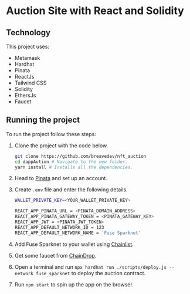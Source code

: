 # Auction Site with React and Solidity

## Technology

This project uses:

- Metamask
- Hardhat
- Pinata
- ReactJs
- Tailwind CSS
- Solidity
- EthersJs
- Faucet

## Running the project

To run the project follow these steps:

1. Clone the project with the code below.

   ```sh
   git clone https://github.com/breavedev/nft_auction
   cd dappAution # Navigate to the new folder.
   yarn install # Installs all the dependencies.
   ```

2. Head to [Pinata](https://app.pinata.cloud/) and set up an account.

3. Create `.env` file and enter the following details.

   ```sh
   WALLET_PRIVATE_KEY=<YOUR_WALLET_PRIVATE_KEY>

   REACT_APP_PINATA_URL = <PINATA_DOMAIN_ADDRESS>
   REACT_APP_PINATA_GATEWAY_TOKEN = <PINATA_GATEWAY_KEY>
   REACT_APP_JWT = <PINATA_JWT_TOKEN>
   REACT_APP_DEFAULT_NETWORK_ID = 123
   REACT_APP_DEFAULT_NETWORK_NAME = 'Fuse Sparknet'
   ```

4. Add Fuse Sparknet to your wallet using [Chainlist](https://chainlist.org/).

5. Get some faucet from [ChainDrop](https://chaindrop.org/?chainid=123&token=0xeeeeeeeeeeeeeeeeeeeeeeeeeeeeeeeeeeeeeeee).

6. Open a terminal and run `npx hardhat run ./scripts/deploy.js --network fuse_sparknet` to deploy the auction contract.

7. Run `npm start` to spin up the app on the browser.
